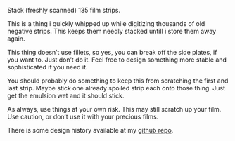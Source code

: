 Stack (freshly scanned) 135 film strips.

This is a thing i quickly whipped up while digitizing thousands of old negative strips. This keeps them needly stacked untill i store them away again.

This thing doesn’t use  fillets, so yes, you can break off the side plates, if you want to. Just don’t do it. Feel free to design something more stable and sophisticated if you need it.

You should probably do something to keep this from scratching the first and last strip. Maybe stick one already spoiled strip each onto those thing. Just get the emulsion wet and it should stick.

As always, use things at your own risk. This may still scratch up your film. Use caution, or don’t use it with your precious films.

There is some design history available at my [github repo](https://github.com/ospalh/3d-printing/tree/develop/Filmstreifenstapler).
